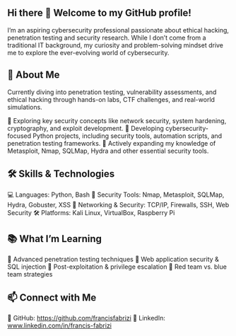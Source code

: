 ## Hi there 👋 Welcome to my GitHub profile!

I’m an aspiring cybersecurity professional passionate about ethical hacking, penetration testing and security research. While I don’t come from a traditional IT background, my curiosity and problem-solving mindset drive me to explore the ever-evolving world of cybersecurity.

## 🚀 About Me

Currently diving into penetration testing, vulnerability assessments, and ethical hacking through hands-on labs, CTF challenges, and real-world simulations.

🔹 Exploring key security concepts like network security, system hardening, cryptography, and exploit development.
🔹 Developing cybersecurity-focused Python projects, including security tools, automation scripts, and penetration testing frameworks.
🔹 Actively expanding my knowledge of Metasploit, Nmap, SQLMap, Hydra and other essential security tools.

## 🛠 Skills & Technologies
💻 Languages: Python, Bash
🔐 Security Tools: Nmap, Metasploit, SQLMap, Hydra, Gobuster, XSS
📡 Networking & Security: TCP/IP, Firewalls, SSH, Web Security
🛠 Platforms: Kali Linux, VirtualBox, Raspberry Pi

## 📚 What I’m Learning
🌟 Advanced penetration testing techniques
🌟 Web application security & SQL injection
🌟 Post-exploitation & privilege escalation
🌟 Red team vs. blue team strategies

## 📫 Connect with Me
🔗 GitHub: https://github.com/francisfabrizi
🔗 LinkedIn: www.linkedin.com/in/francis-fabrizi
